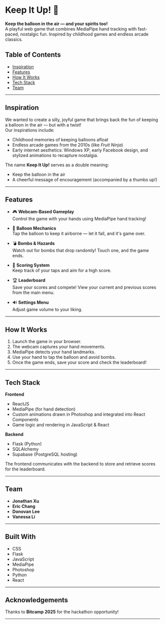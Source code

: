# Keep It Up! 🎈

**Keep the balloon in the air — and your spirits too!**  
A playful web game that combines MediaPipe hand tracking with fast-paced, nostalgic fun. Inspired by childhood games and endless arcade classics.

## Table of Contents

- [Inspiration](#inspiration)
- [Features](#features)
- [How It Works](#how-it-works)
- [Tech Stack](#tech-stack)
- [Team](#team)

---

## Inspiration

We wanted to create a silly, joyful game that brings back the fun of keeping a balloon in the air — but with a twist!  
Our inspirations include:
- Childhood memories of keeping balloons afloat
- Endless arcade games from the 2010s (like *Fruit Ninja*)
- Early internet aesthetics: Windows XP, early Facebook design, and stylized animations to recapture nostalgia.

The name **Keep It Up!** serves as a double meaning:
- Keep the balloon in the air
- A cheerful message of encouragement (accompanied by a thumbs up!)

---

## Features

- 🎮 **Webcam-Based Gameplay**  
  Control the game with your hands using MediaPipe hand tracking!

- 🎈 **Balloon Mechanics**  
  Tap the balloon to keep it airborne — let it fall, and it's game over.

- 💣 **Bombs & Hazards**  
  Watch out for bombs that drop randomly! Touch one, and the game ends.

- 🧮 **Scoring System**  
  Keep track of your taps and aim for a high score.

- 🏆 **Leaderboard**  
  Save your scores and compete! View your current and previous scores from the main menu.

- 🔊 **Settings Menu**  
  Adjust game volume to your liking.

---

## How It Works

1. Launch the game in your browser.
2. The webcam captures your hand movements.
3. MediaPipe detects your hand landmarks.
4. Use your hand to tap the balloon and avoid bombs.
5. Once the game ends, save your score and check the leaderboard!

---

## Tech Stack

**Frontend**
- ReactJS
- MediaPipe (for hand detection)
- Custom animations drawn in Photoshop and integrated into React Components
- Game logic and rendering in JavaScript & React

**Backend**
- Flask (Python)
- SQLAlchemy
- Supabase (PostgreSQL hosting)

The frontend communicates with the backend to store and retrieve scores for the leaderboard.

---

## Team

- **Jonathan Xu**
- **Eric Chang**
- **Donovan Lee**
- **Vanessa Li**

---

## Built With

- CSS
- Flask
- JavaScript
- MediaPipe
- Photoshop
- Python
- React

---

## Acknowledgements

Thanks to **Bitcamp 2025** for the hackathon opportunity!

---